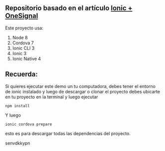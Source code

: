 ## Repositorio basado en el artículo [Ionic + OneSignal ](https://www.ion-book.com/blog/ionic2/ionic-and-onesignal/)

Este proyecto usa:

1. Node 8
1. Cordova 7
1. Ionic CLI 3
1. Ionic 3
1. Ionic Native 4

## Recuerda:

Si quieres ejecutar este demo un tu computadora, debes tener el entorno de ionic instalado y luego de descargar o clonar el proyecto debes ubicarte en tu proyecto en la terminal y luego ejecutar

```
npm install
````

Y luego

```
ionic cordova prepare
```

esto es para descargar todas las dependencias del proyecto.

senvdkkypn